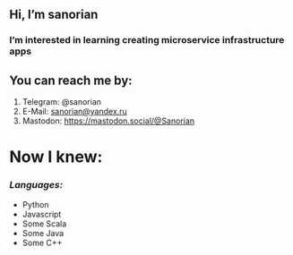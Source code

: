 ## Hi, I’m **sanorian**
### I’m interested in learning creating microservice infrastructure apps

## You can reach me by:
1. Telegram: @sanorian
1. E-Mail: sanorian@yandex.ru
1. Mastodon: https://mastodon.social/@Sanorian
# Now I knew:
### _Languages:_
- Python
- Javascript
- Some Scala
- Some Java
- Some C++
